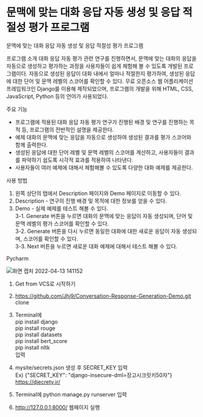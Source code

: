 # 문맥에 맞는 대화 응답 자동 생성 및 응답 적절성 평가 프로그램
문맥에 맞는 대화 응답 자동 생성 및 응답 적절성 평가 프로그램

프로그램 소개
대화 응답 자동 평가 관련 연구를 진행하면서, 문맥에 맞는 대화의 응답을 자동으로 생성하고 평가하는 과정을 사용자들이 쉽게 체험해 볼 수 있도록 개발된 프로그램이다. 자동으로 생성된 응답이 대화 내에서 얼마나 적절한지 평가하여, 생성된 응답에 대한 단어 및 문맥 레벨의 스코어를 확인할 수 있다. 무료 오픈소스 웹 어플리케이션 프레임워크인 Django를 이용해 제작되었으며, 프로그램의 개발을 위해 HTML, CSS, JavaScript, Python 등의 언어가 사용되었다. <br>

주요 기능
- 프로그램에 적용된 대화 응답 자동 평가 연구가 진행된 배경 및 연구를 진행하는 목적 등, 프로그램의 전반적인 설명을 제공한다. <br>
- 예제 대화의 문맥에 맞는 응답을 자동으로 생성하여 생성된 결과를 평가 스코어와 함께 출력한다. <br>
- 생성된 응답에 대한 단어 레벨 및 문맥 레벨의 스코어를 계산하고, 사용자들이 결과를 파악하기 쉽도록 시각적 효과를 적용하여 나타낸다. <br>
- 사용자들이 여러 예제에 대해서 체험해볼 수 있도록 다양한 대화 예제를 제공한다. <br>

사용 방법
1. 왼쪽 상단의 탭에서 Description 페이지와 Demo 페이지로 이동할 수 있다. <br>
2. Description - 연구의 진행 배경 및 목적에 대한 정보를 얻을 수 있다. <br>
3. Demo - 실제 예제를 테스트 해볼 수 있다. <br>
3-1. Generate 버튼을 누르면 대화의 문맥에 맞는 응답이 자동 생성되며, 단어 및 문맥 레벨의 평가 스코어를 확인할 수 있다. <br>
3-2. Generate 버튼을 다시 누르면 동일한 대화에 대한 새로운 응답이 자동 생성되며, 스코어를 확인할 수 있다. <br>
3-3. Next 버튼을 누르면 새로운 대화 예제에 대해서 테스트 해볼 수 있다. <br>

Pycharm

![화면 캡처 2022-04-13 141152](https://user-images.githubusercontent.com/50137851/163105666-d975d5a9-6f46-4015-bd12-92cf726cc163.png)

1) Get from VCS로 시작하기

2) https://github.com/Jhj9/Conversation-Response-Generation-Demo.git clone<br>

3) Terminal에 <br> 
  pip install django <br>
  pip install rouge <br>
  pip install datasets <br>
  pip install bert_score <br>
  pip install nltk <br>
  입력

4) mysite/secrets.json 생성 후 SECRET_KEY 입력 <br>
  Ex) {"SECRET_KEY": "django-insecure-dml=장고시크릿키50자"} <br>
  https://djecrety.ir/

5) Terminal에 python manage.py runserver 입력<br>

6) http://127.0.0.1:8000/ 웹페이지 실행
